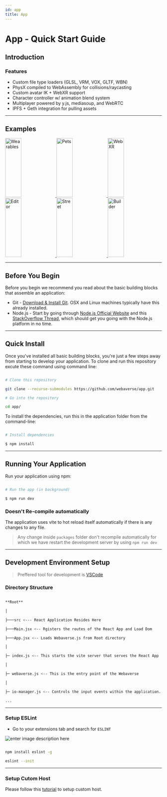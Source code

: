 ```yaml
---
id: app
title: App
---
```

# App - Quick Start Guide

## Introduction

### Features

- Custom file type loaders (GLSL, VRM, VOX, GLTF, WBN)
- PhysX compiled to WebAssembly for collisions/raycasting
- Custom avatar IK + WebXR support
- Character controller w/ animation blend system
- Multiplayer powered by y.js, mediasoup, and WebRTC
- IPFS + Geth integration for pulling assets

---

## Examples

<a href="https://i.imgur.com/WhmtEDV.gif">
  <img alt="Wearables" target="_blank" src="https://i.imgur.com/WhmtEDV.gif" height="190" width="32%"/>
</a>
<a href="https://i.imgur.com/8MOpwnn.gif">
  <img alt="Pets" target="_blank" src="https://i.imgur.com/8MOpwnn.gif" height="190" width="32%"/>
</a>
<a href="https://i.imgur.com/g7RBgp6.gif">
  <img alt="WebXR" target="_blank" src="https://i.imgur.com/g7RBgp6.gif" height="190" width="32%"/>
</a>

<a href="https://i.imgur.com/QQg3z4A.jpg">
  <img alt="Editor" target="_blank" src="https://i.imgur.com/QQg3z4A.jpg" height="190" width="32%"/>
</a>
<a href="https://i.imgur.com/EFyvdx2.jpg">
  <img alt="Street" target="_blank" src="https://i.imgur.com/EFyvdx2.jpg" height="190" width="32%"/>
</a>
<a href="https://i.imgur.com/ydNfbwD.jpg">
  <img alt="Builder" target="_blank" src="https://i.imgur.com/ydNfbwD.jpg" height="190" width="32%"/>
</a>

---

 ## Before You Begin
 
Before you begin we recommend you read about the basic building blocks that assemble an application:
* Git - [Download & Install Git](https://git-scm.com/downloads). OSX and Linux machines typically have this already installed.
* Node.js - Start by going through [Node.js Official Website](http://nodejs.org/) and this [StackOverflow Thread](http://stackoverflow.com/questions/2353818/how-do-i-get-started-with-node-js), which should get you going with the Node.js platform in no time.

---

## Quick Install

Once you've installed all basic building blocks, you're just a few steps away from starting to develop your application. To clone and run this repository excute these command using command line:


```bash

# Clone this repository

git clone --recurse-submodules https://github.com/webaverse/app.git

# Go into the repository

cd app/

```
To install the dependencies, run this in the application folder from the command-line:
```bash

# Install dependencies

$ npm install

```

---

## Running Your Application


Run your application using npm:

```bash

# Run the app (in background)

$ npm run dev

```


### Doesn't Re-compile automatically


The application uses vite to hot reload itself automatically if there is any changes to any file.

> Any change inside `packages` folder don't recompile automatically for which we have restart the development server by using `npm run dev`

---

## Development Environment Setup

  
> Preffered tool for development is [VSCode](https://code.visualstudio.com/download)
  

### Directory Structure

  

```bash

**Root**

│

├───src <--- React Application Resides Here

├───Main.jsx <-- Rgisters the routes of the React App and Load Dom

├───App.jsx <-- Loads Webaverse.js from Root directory

│

├─ index.js <-- This starts the vite server that serves the React App

│

├─ webaverse.js <-- This is the entry point of the Webaverse

│

├─ io-manager.js <-- Controls the input events within the application.

...

```

---

### Setup ESLint


* Go to your extensions tab and search for `ESLINT`
  
![enter image description here](https://res.cloudinary.com/practicaldev/image/fetch/s--gWL807Xl--/c_limit,f_auto,fl_progressive,q_auto,w_880/https://thepracticaldev.s3.amazonaws.com/i/9rmkgbk7nio6ravjm0rx.PNG)

```bash

npm install eslint -g

eslint --init

```

---

### Setup Cutom Host

Please follow this [tutorial](https://github.com/abeersaqib/webaverse-docs/blob/main/setup-custom-host.md) to setup custom host.

